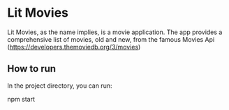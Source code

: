 # Lit Movies

Lit Movies, as the name implies, is a movie application. The app provides a comprehensive list of movies, old and new, from the famous Movies Api (https://developers.themoviedb.org/3/movies)

## How to run

In the project directory, you can run:

npm start



